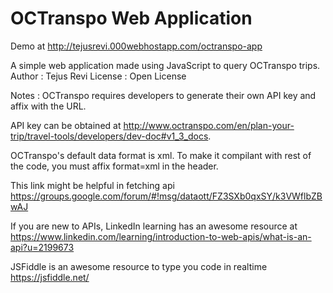 # OCTranspo Web Application

 Demo at http://tejusrevi.000webhostapp.com/octranspo-app

 A simple web application made using JavaScript to query OCTranspo trips.
 Author   : Tejus Revi
 License  : Open License 
 
 Notes    : OCTranspo requires developers to generate their own API key and affix with the URL.
 
 API key can be obtained at http://www.octranspo.com/en/plan-your-trip/travel-tools/developers/dev-doc#v1_3_docs.
 
OCTranspo's default data format is xml. To make it compilant with rest of the code, you must affix format=xml in the header.
 
 This link might be helpful in fetching api https://groups.google.com/forum/#!msg/dataott/FZ3SXb0qxSY/k3VWflbZBwAJ
 
 If you are new to APIs, LinkedIn learning has an awesome resource at https://www.linkedin.com/learning/introduction-to-web-apis/what-is-an-api?u=2199673
 
 JSFiddle is an awesome resource to type you code in realtime https://jsfiddle.net/
 
 
 
